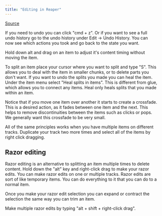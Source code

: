 ```yaml
---
title: "Editing in Reaper"
---
```


[Source](https://www.youtube.com/watch?v=6yTQ-31opp8&t=462s)

If you need to undo you can click "cmd + z". Or if you want to see a full undo history go to the undo history under Edit -> Undo History. You can now see which actions you took and go back to the state you want.

Hold down alt and drag on an item to adjust it's content timing without moving the item.

To split an item place your cursor where you want to split and type "S". This allows you to deal with the item in smaller chunks, or to delete parts you don't want. If you want to undo the splits you made you can heal the item. Under the item menu select "Heal splits in items". This is different from glue, which allows you to connect any items. Heal only heals splits that you made within an item.

Notice that if you move one item over another it starts to create a crossfade. This is a desired action, as it fades between one item and the next. This helps to remove discontinuities between the items such as clicks or pops. We generally want this crossfade to be very small.

All of the same principles works when you have multiple items on different tracks. Duplicate your track two more times and select all of the items by right click dragging.

## Razor editing

Razor editing is an alternative to splitting an item multiple times to delete content. Hold down the "alt" key and right-click drag to make your razor edits. You can make razor edits on one or multiple tracks. Razor edits are sort of like temporary items. You can do everything to it that you can do to a normal item.

Once you make your razor edit selection you can expand or contract the selection the same way you can trim an item.

Make multiple razor edits by typing "alt + shift + right-click drag".
